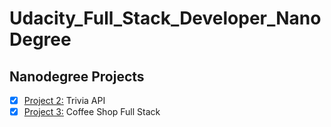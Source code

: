# Udacity_Full_Stack_Developer_NanoDegree

## Nanodegree Projects

- [x] [Project 2:](/project_2/) Trivia API
- [x] [Project 3:](/project_3/) Coffee Shop Full Stack